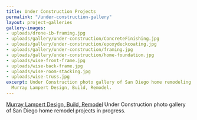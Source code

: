 ```yaml
---
title: Under Construction Projects
permalink: "/under-construction-gallery"
layout: project-galleries
gallery-images:
- uploads/drone-ib-framing.jpg
- uploads/gallery/under-construction/ConcreteFinishing.jpg
- uploads/gallery/under-construction/epoxydeckcoating.jpg
- uploads/gallery/under-construction/framing.jpg
- uploads/gallery/under-construction/home-foundation.jpg
- uploads/wise-front-frame.jpg
- uploads/wise-back-frame.jpg
- uploads/wise-room-stacking.jpg
- uploads/wise-truss.jpg
excerpt: Under Construction photo gallery of San Diego home remodeling projects by
  Murray Lampert Design, Build, Remodel.
---
```


[Murray Lampert Design, Build, Remodel](/) Under Construction photo gallery of San Diego home remodel projects in progress.

